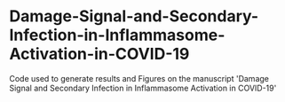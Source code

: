# Damage-Signal-and-Secondary-Infection-in-Inflammasome-Activation-in-COVID-19
Code used to generate results and Figures on the manuscript 'Damage Signal and Secondary Infection in Inflammasome Activation in COVID-19'
